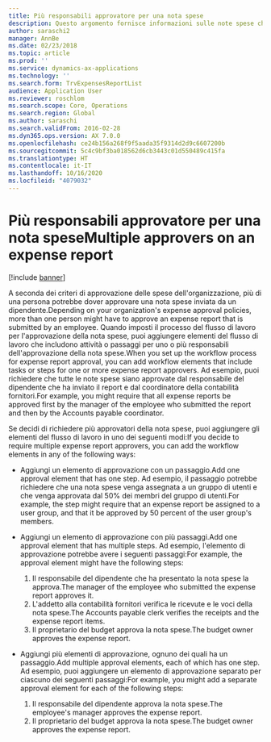 ```yaml
---
title: Più responsabili approvatore per una nota spese
description: Questo argomento fornisce informazioni sulle note spese che richiedono l'approvazione di più responsabili.
author: saraschi2
manager: AnnBe
ms.date: 02/23/2018
ms.topic: article
ms.prod: ''
ms.service: dynamics-ax-applications
ms.technology: ''
ms.search.form: TrvExpensesReportList
audience: Application User
ms.reviewer: roschlom
ms.search.scope: Core, Operations
ms.search.region: Global
ms.author: saraschi
ms.search.validFrom: 2016-02-28
ms.dyn365.ops.version: AX 7.0.0
ms.openlocfilehash: ce24b156a268f9f5aada35f9314d2d9c6607200b
ms.sourcegitcommit: 5c4c9bf3ba018562d6cb3443c01d550489c415fa
ms.translationtype: HT
ms.contentlocale: it-IT
ms.lasthandoff: 10/16/2020
ms.locfileid: "4079032"
---
```

# <a name="multiple-approvers-on-an-expense-report"></a><span data-ttu-id="b1b37-103">Più responsabili approvatore per una nota spese</span><span class="sxs-lookup"><span data-stu-id="b1b37-103">Multiple approvers on an expense report</span></span>

[!include [banner](../includes/banner.md)]

<span data-ttu-id="b1b37-104">A seconda dei criteri di approvazione delle spese dell'organizzazione, più di una persona potrebbe dover approvare una nota spese inviata da un dipendente.</span><span class="sxs-lookup"><span data-stu-id="b1b37-104">Depending on your organization's expense approval policies, more than one person might have to approve an expense report that is submitted by an employee.</span></span> <span data-ttu-id="b1b37-105">Quando imposti il processo del flusso di lavoro per l'approvazione della nota spese, puoi aggiungere elementi del flusso di lavoro che includono attività o passaggi per uno o più responsabili dell'approvazione della nota spese.</span><span class="sxs-lookup"><span data-stu-id="b1b37-105">When you set up the workflow process for expense report approval, you can add workflow elements that include tasks or steps for one or more expense report approvers.</span></span> <span data-ttu-id="b1b37-106">Ad esempio, puoi richiedere che tutte le note spese siano approvate dal responsabile del dipendente che ha inviato il report e dal coordinatore della contabilità fornitori.</span><span class="sxs-lookup"><span data-stu-id="b1b37-106">For example, you might require that all expense reports be approved first by the manager of the employee who submitted the report and then by the Accounts payable coordinator.</span></span>

<span data-ttu-id="b1b37-107">Se decidi di richiedere più approvatori della nota spese, puoi aggiungere gli elementi del flusso di lavoro in uno dei seguenti modi:</span><span class="sxs-lookup"><span data-stu-id="b1b37-107">If you decide to require multiple expense report approvers, you can add the workflow elements in any of the following ways:</span></span>

- <span data-ttu-id="b1b37-108">Aggiungi un elemento di approvazione con un passaggio.</span><span class="sxs-lookup"><span data-stu-id="b1b37-108">Add one approval element that has one step.</span></span> <span data-ttu-id="b1b37-109">Ad esempio, il passaggio potrebbe richiedere che una nota spese venga assegnata a un gruppo di utenti e che venga approvata dal 50% dei membri del gruppo di utenti.</span><span class="sxs-lookup"><span data-stu-id="b1b37-109">For example, the step might require that an expense report be assigned to a user group, and that it be approved by 50 percent of the user group's members.</span></span>
- <span data-ttu-id="b1b37-110">Aggiungi un elemento di approvazione con più passaggi.</span><span class="sxs-lookup"><span data-stu-id="b1b37-110">Add one approval element that has multiple steps.</span></span> <span data-ttu-id="b1b37-111">Ad esempio, l'elemento di approvazione potrebbe avere i seguenti passaggi:</span><span class="sxs-lookup"><span data-stu-id="b1b37-111">For example, the approval element might have the following steps:</span></span>

    1. <span data-ttu-id="b1b37-112">Il responsabile del dipendente che ha presentato la nota spese la approva.</span><span class="sxs-lookup"><span data-stu-id="b1b37-112">The manager of the employee who submitted the expense report approves it.</span></span>
    2. <span data-ttu-id="b1b37-113">L'addetto alla contabilità fornitori verifica le ricevute e le voci della nota spese.</span><span class="sxs-lookup"><span data-stu-id="b1b37-113">The Accounts payable clerk verifies the receipts and the expense report items.</span></span>
    3. <span data-ttu-id="b1b37-114">Il proprietario del budget approva la nota spese.</span><span class="sxs-lookup"><span data-stu-id="b1b37-114">The budget owner approves the expense report.</span></span>

- <span data-ttu-id="b1b37-115">Aggiungi più elementi di approvazione, ognuno dei quali ha un passaggio.</span><span class="sxs-lookup"><span data-stu-id="b1b37-115">Add multiple approval elements, each of which has one step.</span></span> <span data-ttu-id="b1b37-116">Ad esempio, puoi aggiungere un elemento di approvazione separato per ciascuno dei seguenti passaggi:</span><span class="sxs-lookup"><span data-stu-id="b1b37-116">For example, you might add a separate approval element for each of the following steps:</span></span>

    1. <span data-ttu-id="b1b37-117">Il responsabile del dipendente approva la nota spese.</span><span class="sxs-lookup"><span data-stu-id="b1b37-117">The employee's manager approves the expense report.</span></span>
    2. <span data-ttu-id="b1b37-118">Il proprietario del budget approva la nota spese.</span><span class="sxs-lookup"><span data-stu-id="b1b37-118">The budget owner approves the expense report.</span></span>
